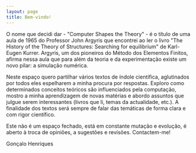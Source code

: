 ```yaml
---
layout: page
title: Bem-vindo!
---
```


O nome que decidi dar - "Computer Shapes the Theory" - é o título de uma aula de
1965 do Professor John Argyris que encontrei ao ler o livro "The History of the
Theory of Structures: Searching for equilibrium" de Karl-Eugen Kurrer. Argyris,
um dos pioneiros do Método dos Elementos Finitos, afirma nessa aula que para
além da teoria e da experimentação existe um novo pilar: a simulação numérica.

Neste espaço quero partilhar vários textos de índole científica, aglutinados por
todos eles espelharem a minha procura por respostas. Exploro como determinados
conceitos teóricos são influenciados pela computação, mostro a minha
aprendizagem de novas matérias e abordo assuntos que julgue serem interessantes
(livros que li, temas da actualidade, etc.). A finalidade dos textos será sempre
de falar das temáticas de forma clara e com rigor científico.

Este não é um espaço fechado, está em constante mutação e evolução, é aberto à
troca de opiniões, a sugestões e revisões. Contactem-me!

Gonçalo Henriques

<!--
Local Variables:
markdown-enable-math: t
ispell-local-dictionary: "pt_PT-preao"
End:
-->
